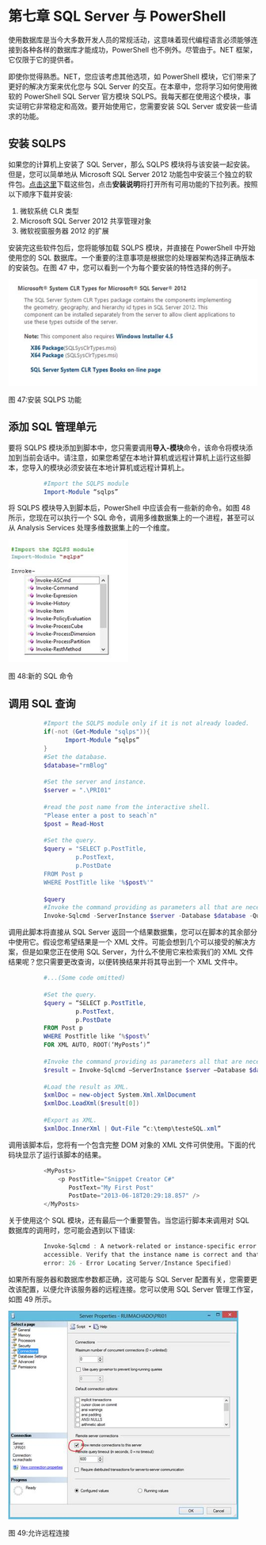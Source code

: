 # 第七章 SQL Server 与 PowerShell

使用数据库是当今大多数开发人员的常规活动，这意味着现代编程语言必须能够连接到各种各样的数据库才能成功，PowerShell 也不例外。尽管由于。NET 框架，它仅限于它的提供者。

即使你觉得熟悉。NET，您应该考虑其他选项，如 PowerShell 模块，它们带来了更好的解决方案来优化您与 SQL Server 的交互。在本章中，您将学习如何使用微软的 PowerShell SQL Server 官方模块 SQLPS。我每天都在使用这个模块，事实证明它非常稳定和高效。要开始使用它，您需要安装 SQL Server 或安装一些请求的功能。

## 安装 SQLPS

如果您的计算机上安装了 SQL Server，那么 SQLPS 模块将与该安装一起安装。但是，您可以简单地从 Microsoft SQL Server 2012 功能包中安装三个独立的软件包。[点击这里](http://www.microsoft.com/en-us/download/details.aspx?id=29065)下载这些包，点击**安装说明**将打开所有可用功能的下拉列表。按照以下顺序下载并安装:

1.  微软系统 CLR 类型
2.  Microsoft SQL Server 2012 共享管理对象
3.  微软视窗服务器 2012 的扩展

安装完这些软件包后，您将能够加载 SQLPS 模块，并直接在 PowerShell 中开始使用您的 SQL 数据库。一个重要的注意事项是根据您的处理器架构选择正确版本的安装包。在图 47 中，您可以看到一个为每个要安装的特性选择的例子。

![](img/image052.jpg)

图 47:安装 SQLPS 功能

## 添加 SQL 管理单元

要将 SQLPS 模块添加到脚本中，您只需要调用**导入-模块**命令，该命令将模块添加到当前会话中。请注意，如果您希望在本地计算机或远程计算机上运行这些脚本，您导入的模块必须安装在本地计算机或远程计算机上。

```powershell
          #Import the SQLPS module
          Import-Module “sqlps”

```

将 SQLPS 模块导入到脚本后，PowerShell 中应该会有一些新的命令。如图 48 所示，您现在可以执行一个 SQL 命令，调用多维数据集上的一个进程，甚至可以从 Analysis Services 处理多维数据集上的一个维度。

![](img/image053.jpg)

图 48:新的 SQL 命令

## 调用 SQL 查询

```powershell
          #Import the SQLPS module only if it is not already loaded.
          if(-not (Get-Module "sqlps")){
                Import-Module “sqlps”
          }
          #Set the database.
          $database="rmBlog"

          #Set the server and instance.
          $server = ".\PRI01"

          #read the post name from the interactive shell.
          "Please enter a post to seach`n"
          $post = Read-Host

          #Set the query.
          $query = "SELECT p.PostTitle,
                   p.PostText,
                   p.PostDate
          FROM Post p
          WHERE PostTitle like '%$post%'"

          $query
          #Invoke the command providing as parameters all that are necessary.
          Invoke-Sqlcmd -ServerInstance $server -Database $database -Query $query

```

调用此脚本将直接从 SQL Server 返回一个结果数据集，您可以在脚本的其余部分中使用它。假设您希望结果是一个 XML 文件。可能会想到几个可以接受的解决方案，但是如果您正在使用 SQL Server，为什么不使用它来检索我们的 XML 文件结果呢？您只需要更改查询，以便转换结果并将其导出到一个 XML 文件中。

```powershell
          #...(Some code omitted)

          #Set the query.
          $query = “SELECT p.PostTitle,
                   p.PostText,
                   p.PostDate
          FROM Post p
          WHERE PostTitle like ‘%$post%’
          FOR XML AUTO, ROOT(‘MyPosts’)”

          #Invoke the command providing as parameters all that are necessary.
          $result = Invoke-Sqlcmd –ServerInstance $server –Database $database –Query $query

          #Load the result as XML.
          $xmlDoc = new-object System.Xml.XmlDocument
          $xmlDoc.LoadXml($result[0])

          #Export as XML.
          $xmlDoc.InnerXml | Out-File “c:\temp\testeSQL.xml”

```

调用该脚本后，您将有一个包含完整 DOM 对象的 XML 文件可供使用。下面的代码块显示了运行该脚本的结果。

```powershell
          <MyPosts>
              <p PostTitle="Snippet Creator C#"
                 PostText="My First Post"
                 PostDate="2013-06-18T20:29:18.857" />
          </MyPosts>

```

关于使用这个 SQL 模块，还有最后一个重要警告。当您运行脚本来调用对 SQL 数据库的调用时，您可能会遇到以下错误:

```powershell
          Invoke-Sqlcmd : A network-related or instance-specific error occurred while establishing a connection to SQL Server. The server was not found or was not
          accessible. Verify that the instance name is correct and that SQL Server is configured to allow remote connections. (provider: SQL Network Interfaces,
          error: 26 - Error Locating Server/Instance Specified)

```

如果所有服务器和数据库参数都正确，这可能与 SQL Server 配置有关，您需要更改该配置，以便允许该服务器的远程连接。您可以使用 SQL Server 管理工作室，如图 49 所示。

![](img/image054.jpg)

图 49:允许远程连接